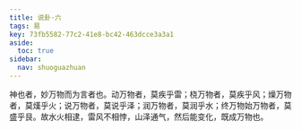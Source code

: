 ```yaml
---
title: 说卦·六
tags: 易
key: 73fb5582-77c2-41e8-bc42-463dcce3a3a1
aside:
  toc: true
sidebar:
  nav: shuoguazhuan
---
```


神也者，妙万物而为言者也。动万物者，莫疾乎雷；桡万物者，莫疾乎风；燥万物者，莫熯乎火；说万物者，莫说乎泽；润万物者，莫润乎水；终万物始万物者，莫盛乎艮。故水火相逮，雷风不相悖，山泽通气，然后能变化，既成万物也。

<!--more-->
